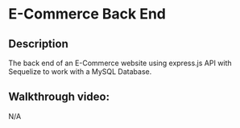 # E-Commerce Back End

## Description 
        
The back end of an E-Commerce website using express.js API with Sequelize to work with a MySQL Database.
        
## Walkthrough video:

N/A
